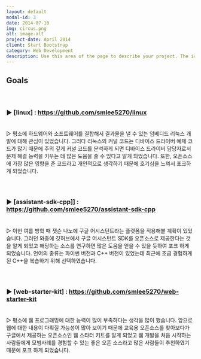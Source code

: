```yaml
---
layout: default
modal-id: 3
date: 2014-07-16
img: circus.png
alt: image-alt
project-date: April 2014
client: Start Bootstrap
category: Web Development
description: Use this area of the page to describe your project. The icon above is part of a free icon set by <a href="https://sellfy.com/p/8Q9P/jV3VZ/">Flat Icons</a>. On their website, you can download their free set with 16 icons, or you can purchase the entire set with 146 icons for only $12!
---
```



## Goals    



### <br/><br/>▶ [linux] : <https://github.com/smlee5270/linux> <br/><br/>

▷ 평소에 하드웨어와 소프트웨어를 결합해서 결과물을 낼 수 있는 임베디드 리눅스 개발에 대해 관심이 있었습니다. 그러다 리눅스의 커널 코드는 디바이스 드라이버 예제 코드가 많기 때문에 주의 깊게 커널 코드를 분석하게 되면 디바이스 드라이버 담당자로서 문제 해결 능력을 키우는 데 많은 도움을 줄 수 있다고 알게 되었습니다. 또한, 오픈소스에 가장 많은 영향을 준 코드라고 개인적으로 생각하기 때문에 호기심을 느껴서 포크하게 되었습니다.  


### <br/><br/>▶ [assistant-sdk-cpp]] : <https://github.com/smlee5270/assistant-sdk-cpp> <br/><br/>

▷ 이번 여름 방학 때 젯슨 나노에 구글 어시스턴트라는 플랫폼을 적용해볼 계획이 있었습니다. 그러던 와중에 깃허브에서 구글 어시스턴트 SDK를 오픈소스로 제공한다는 것을 알게 되었고 해당하는 소스를 연구하면 많은 도움을 얻을 수 있을 듯하여 포크 하게 되었습니다. 언어의 종류는 파이썬 버전과 C++ 버전이 있었는데 최근에 조금 경험하게 된 C++을 복습하기 위해 선택하였습니다.  



### <br/><br/>▶ [web-starter-kit] : <https://github.com/smlee5270/web-starter-kit> <br/><br/>

▷ 평소에 웹 프로그래밍에 대한 능력이 많이 부족하다는 생각을 많이 했습니다. 앞으로 웹에 대한 내용이 다뤄질 가능성이 많아 보이기 때문에 교육용 오픈소스를 찾아보다가 구글에서 제공하는 오픈소스인 웹 스타터 키트를 알게 되었고 웹 개발을 처음 시작하는 사람들에게 모범사례를 경험할 수 있는 좋은 오픈 소스라고 많은 사람들이 추천하였기 때문에 포크 하게 되었습니다. 